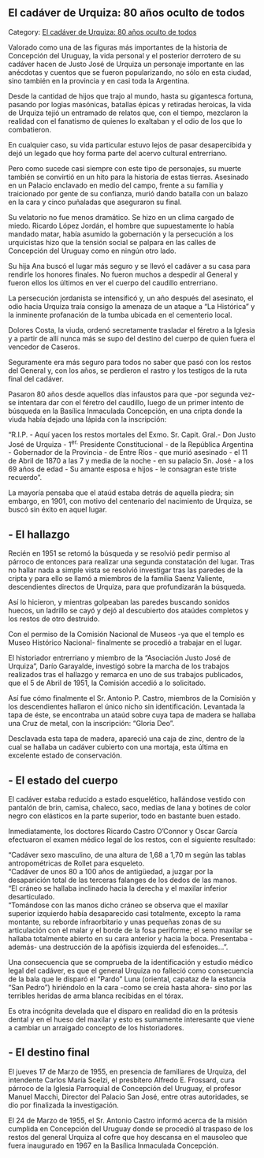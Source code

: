 ## El cadáver de Urquiza: 80 años oculto de todos

Category: [El cadáver de Urquiza: 80 años oculto de todos](http://descubrircorrientes.com.ar/2012/index.php/3499-corrientes-en-la-familia-argentina-1870-a-la-actualidad/hegemonia-antimitrista-en-la-politica-correntina-1869-1877/el-asesinato-de-urquiza/el-cadaver-de-urquiza-80-anos-oculto-de-todos)

Valorado como una de las figuras más importantes de la historia de Concepción del Uruguay, la vida personal y el posterior derrotero de su cadáver hacen de Justo José de Urquiza un personaje importante en las anécdotas y cuentos que se fueron popularizando, no sólo en esta ciudad, sino también en la provincia y en casi toda la Argentina.

Desde la cantidad de hijos que trajo al mundo, hasta su gigantesca fortuna, pasando por logias masónicas, batallas épicas y retiradas heroicas, la vida de Urquiza tejió un entramado de relatos que, con el tiempo, mezclaron la realidad con el fanatismo de quienes lo exaltaban y el odio de los que lo combatieron.

En cualquier caso, su vida particular estuvo lejos de pasar desapercibida y dejó un legado que hoy forma parte del acervo cultural entrerriano.

Pero como sucede casi siempre con este tipo de personajes, su muerte también se convirtió en un hito para la historia de estas tierras. Asesinado en un Palacio enclavado en medio del campo, frente a su familia y traicionado por gente de su confianza, murió dando batalla con un balazo en la cara y cinco puñaladas que aseguraron su final.

Su velatorio no fue menos dramático. Se hizo en un clima cargado de miedo. Ricardo López Jordán, el hombre que supuestamente lo había mandado matar, había asumido la gobernación y la persecución a los urquicistas hizo que la tensión social se palpara en las calles de Concepción del Uruguay como en ningún otro lado.

Su hija Ana buscó el lugar más seguro y se llevó el cadáver a su casa para rendirle los honores finales. No fueron muchos a despedir al General y fueron ellos los últimos en ver el cuerpo del caudillo entrerriano.

La persecución jordanista se intensificó y, un año después del asesinato, el odio hacia Urquiza traía consigo la amenaza de un ataque a “La Histórica” y la inminente profanación de la tumba ubicada en el cementerio local.

Dolores Costa, la viuda, ordenó secretamente trasladar el féretro a la Iglesia y a partir de allí nunca más se supo del destino del cuerpo de quien fuera el vencedor de Caseros.

Seguramente era más seguro para todos no saber que pasó con los restos del General y, con los años, se perdieron el rastro y los testigos de la ruta final del cadáver.

Pasaron 80 años desde aquellos días infaustos para que -por segunda vez- se intentara dar con el féretro del caudillo, luego de un primer intento de búsqueda en la Basílica Inmaculada Concepción, en una cripta donde la viuda había dejado una lápida con la inscripción:

“R.I.P. - Aquí yacen los restos mortales del Exmo. Sr. Capit. Gral.- Don Justo José de Urquiza - 1<sup>er.</sup> Presidente Constitucional - de la República Argentina - Gobernador de la Provincia - de Entre Ríos - que murió asesinado - el 11 de Abril de 1870 a las 7 y media de la noche - en su palacio Sn. José - a los 69 años de edad - Su amante esposa e hijos - le consagran este triste recuerdo”.

La mayoría pensaba que el ataúd estaba detrás de aquella piedra; sin embargo, en 1901, con motivo del centenario del nacimiento de Urquiza, se buscó sin éxito en aquel lugar.

## **\- El hallazgo**

Recién en 1951 se retomó la búsqueda y se resolvió pedir permiso al párroco de entonces para realizar una segunda constatación del lugar. Tras no hallar nada a simple vista se resolvió investigar tras las paredes de la cripta y para ello se llamó a miembros de la familia Saenz Valiente, descendientes directos de Urquiza, para que profundizarán la búsqueda.

Así lo hicieron, y mientras golpeaban las paredes buscando sonidos huecos, un ladrillo se cayó y dejó al descubierto dos ataúdes completos y los restos de otro destruido.

Con el permiso de la Comisión Nacional de Museos -ya que el templo es Museo Histórico Nacional- finalmente se procedió a trabajar en el lugar.

El historiador entrerriano y miembro de la “Asociación Justo José de Urquiza”, Darío Garayalde, investigó sobre la marcha de los trabajos realizados tras el hallazgo y remarca en uno de sus trabajos publicados, que el 5 de Abril de 1951, la Comisión accedió a lo solicitado.

Así fue cómo finalmente el Sr. Antonio P. Castro, miembros de la Comisión y los descendientes hallaron el único nicho sin identificación. Levantada la tapa de éste, se encontraba un ataúd sobre cuya tapa de madera se hallaba una Cruz de metal, con la inscripción: “Gloria Deo”.

Desclavada esta tapa de madera, apareció una caja de zinc, dentro de la cual se hallaba un cadáver cubierto con una mortaja, esta última en excelente estado de conservación.

## **\- El estado del cuerpo**

El cadáver estaba reducido a estado esquelético, hallándose vestido con pantalón de brin, camisa, chaleco, saco, medias de lana y botines de color negro con elásticos en la parte superior, todo en bastante buen estado.

Inmediatamente, los doctores Ricardo Castro O’Connor y Oscar García efectuaron el examen médico legal de los restos, con el siguiente resultado:

“Cadáver sexo masculino, de una altura de 1,68 a 1,70 m según las tablas antropométricas de Rollet para esqueleto.  
“Cadáver de unos 80 a 100 años de antigüedad, a juzgar por la desaparición total de las terceras falanges de los dedos de las manos.  
“El cráneo se hallaba inclinado hacia la derecha y el maxilar inferior desarticulado.  
“Tomándose con las manos dicho cráneo se observa que el maxilar superior izquierdo había desaparecido casi totalmente, excepto la rama montante, su reborde infraorbitario y unas pequeñas zonas de su articulación con el malar y el borde de la fosa periforme; el seno maxilar se hallaba totalmente abierto en su cara anterior y hacia la boca. Presentaba -además- una destrucción de la apófisis izquierda del esfenoides...”.

Una consecuencia que se comprueba de la identificación y estudio médico legal del cadáver, es que el general Urquiza no falleció como consecuencia de la bala que le disparó el “Pardo” Luna (oriental, capataz de la estancia “San Pedro”) hiriéndolo en la cara -como se creía hasta ahora- sino por las terribles heridas de arma blanca recibidas en el tórax.

Es otra incógnita develada que el disparo en realidad dio en la prótesis dental y en el hueso del maxilar y esto es sumamente interesante que viene a cambiar un arraigado concepto de los historiadores.

## **\- El destino final**

El jueves 17 de Marzo de 1955, en presencia de familiares de Urquiza, del intendente Carlos María Scelzi, el presbítero Alfredo E. Frossard, cura párroco de la Iglesia Parroquial de Concepción del Uruguay, el profesor Manuel Macchi, Director del Palacio San José, entre otras autoridades, se dio por finalizada la investigación.

El 24 de Marzo de 1955, el Sr. Antonio Castro informó acerca de la misión cumplida en Concepción del Uruguay donde se procedió al traspaso de los restos del general Urquiza al cofre que hoy descansa en el mausoleo que fuera inaugurado en 1967 en la Basílica Inmaculada Concepción.
